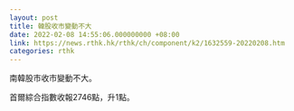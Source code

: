 ```yaml
---
layout: post
title: 韓股收市變動不大
date: 2022-02-08 14:55:06.000000000 +08:00
link: https://news.rthk.hk/rthk/ch/component/k2/1632559-20220208.htm
categories: rthk
---
```


南韓股市收市變動不大。

首爾綜合指數收報2746點，升1點。
